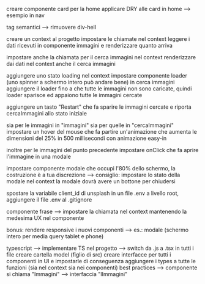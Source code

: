 creare componente card per la home
applicare DRY alle card in home --> esempio in nav

tag semantici --> rimuovere div-hell

creare un context al progetto
impostare le chiamate nel context
leggere i dati ricevuti in componente immagini e renderizzare quanto arriva

impostare anche la chiamata per il cerca immagini nel context
renderizzare dai dati nel context anche il cerca immagini

aggiungere uno stato loading nel context
impostare componente loader (uno spinner a schermo intero può andare bene)
in cerca immagini aggiungere il loader fino a che tutte le immagini non sono caricate, quindi loader sparisce ed appaiono tutte le immagini cercate

aggiungere un tasto "Restart" che fa sparire le immagini cercate e riporta cercaImmagini allo stato iniziale

sia per le immagini in "immagini" sia per quelle in "cercaImmagini" impostare un hover del mouse che fa partire un'animazione che aumenta le dimensioni del 25% in 500 millisecondi con animazione easy-in

inoltre per le immagini del punto precedente impostare onClick che fa aprire l'immagine in una modale

impostare componente modale che occupi l'80% dello schermo, la costruzione è a tua discrezione --> consiglio: impostare lo stato della modale nel context
la modale dovrà avere un bottone per chiudersi

spostare la variabile client_id di unsplash in un file .env a livello root, aggiungere il file .env al .gitignore

componente frase --> impostare la chiamata nel context mantenendo la medesima UX nel componente

bonus: rendere responsive i nuovi componenti --> es.: modale (schermo intero per media query tablet e phone)

typescript --> implementare TS nel progetto --> 
switch da .js a .tsx in tutti i file
creare cartella model (figlio di src)
creare interfacce per tutti i componenti in UI e impostarle di conseguenza
aggiungere i types a tutte le funzioni (sia nel context sia nei componenti)
best practices --> componente si chiama "Immagini" --> interfaccia "IImmagini"